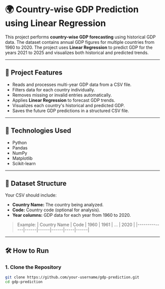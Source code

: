 # 🌍 Country-wise GDP Prediction using Linear Regression

This project performs **country-wise GDP forecasting** using historical GDP data. The dataset contains annual GDP figures for multiple countries from 1960 to 2020. The project uses **Linear Regression** to predict GDP for the years 2021 to 2025 and visualizes both historical and predicted trends.

---

## 📌 Project Features
- Reads and processes multi-year GDP data from a CSV file.
- Filters data for each country individually.
- Removes missing or invalid entries automatically.
- Applies **Linear Regression** to forecast GDP trends.
- Visualizes each country's historical and predicted GDP.
- Saves the future GDP predictions in a structured CSV file.

---

## 🚀 Technologies Used
- Python
- Pandas
- NumPy
- Matplotlib
- Scikit-learn

---

## 📂 Dataset Structure
Your CSV should include:
- **Country Name:** The country being analyzed.
- **Code:** Country code (optional for analysis).
- **Year columns:** GDP data for each year from 1960 to 2020.

> Example:
> | Country Name | Code | 1960 | 1961 | ... | 2020 |
> |--------------|------|------|------|-----|------|

---

## 🛠️ How to Run

### 1. Clone the Repository
```bash
git clone https://github.com/your-username/gdp-prediction.git
cd gdp-prediction
